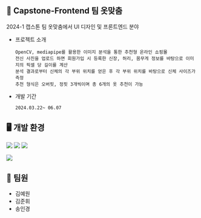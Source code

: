 ## 👕 Capstone-Frontend 팀 옷맞춤
2024-1 캡스톤 팀 옷맞춤에서 UI 디자인 및 프론트엔드 분야

- 프로젝트 소개

      OpenCV, mediapipe를 활용한 이미지 분석을 통한 추천형 온라인 쇼핑몰
      전신 사진을 업로드 하면 회원가입 시 등록한 신장, 허리, 몸무게 정보를 바탕으로 이미지의 픽셀 당 길이를 계산
      분석 결과로부터 신체의 각 부위 위치를 얻은 후 각 부위 위치를 바탕으로 신체 사이즈가 측정
      추천 형식은 오버핏, 정핏 3개씩이며 총 6개의 옷 추천이 가능

- 개발 기간

      2024.03.22~ 06.07

## 🖥️ 개발 환경
![](https://img.shields.io/badge/HTML5-E34F26?style=for-the-badge&logo=html5&logoColor=white)
![](https://img.shields.io/badge/CSS3-1572B6?style=for-the-badge&logo=css3&logoColor=white)
![](https://img.shields.io/badge/JavaScript-F7DF1E?style=for-the-badge&logo=JavaScript&logoColor=white)


![](https://img.shields.io/badge/Figma-F24E1E?style=for-the-badge&logo=figma&logoColor=white)

## 👥 팀원
- 김예원
- 김준휘
- 송인경
